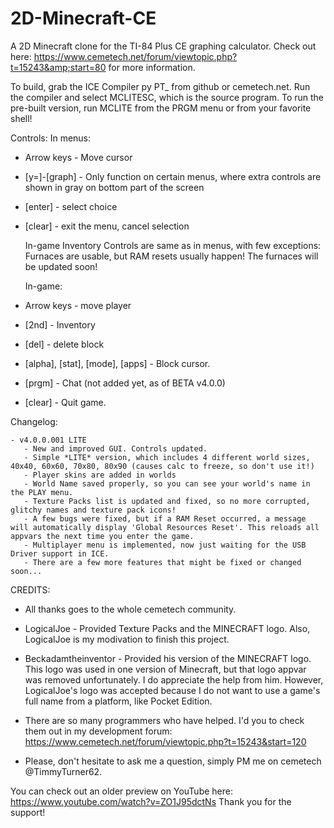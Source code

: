 # 2D-Minecraft-CE
A 2D Minecraft clone for the TI-84 Plus CE graphing calculator. Check out here: https://www.cemetech.net/forum/viewtopic.php?t=15243&amp;start=80  for more information.

To build, grab the ICE Compiler py PT_ from github or cemetech.net. Run the compiler and select MCLITESC, which is the source program.
To run the pre-built version, run MCLITE from the PRGM menu or from your favorite shell!

Controls:
    In menus:
- Arrow keys - Move cursor
- [y=]-[graph] - Only function on certain menus, where extra controls are shown in gray on bottom part of the screen
- [enter] - select choice
- [clear] - exit the menu, cancel selection

    In-game Inventory Controls are same as in menus, with few exceptions:
    Furnaces are usable, but RAM resets usually happen! The furnaces will be updated soon! 

    In-game:
- Arrow keys - move player
- [2nd] - Inventory
- [del] - delete block
- [alpha], [stat], [mode], [apps] - Block cursor.
- [prgm] - Chat (not added yet, as of BETA v4.0.0)
- [clear] - Quit game. 

Changelog:

    - v4.0.0.001 LITE
       - New and improved GUI. Controls updated.
       - Simple *LITE* version, which includes 4 different world sizes, 40x40, 60x60, 70x80, 80x90 (causes calc to freeze, so don't use it!)
       - Player skins are added in worlds
       - World Name saved properly, so you can see your world's name in the PLAY menu.
       - Texture Packs list is updated and fixed, so no more corrupted, glitchy names and texture pack icons!
       - A few bugs were fixed, but if a RAM Reset occurred, a message will automatically display 'Global Resources Reset'. This reloads all appvars the next time you enter the game.
       - Multiplayer menu is implemented, now just waiting for the USB Driver support in ICE.
       - There are a few more features that might be fixed or changed soon...

CREDITS:
- All thanks goes to the whole cemetech community.
- LogicalJoe - Provided Texture Packs and the MINECRAFT logo. Also, LogicalJoe is my modivation to finish this project.
- Beckadamtheinventor - Provided his version of the MINECRAFT logo. This logo was used in one version of Minecraft, but that logo appvar was removed unfortunately. I do appreciate the help from him. However, LogicalJoe's logo was accepted because I do not want to use a game's full name from a platform, like Pocket Edition.
- There are so many programmers who have helped. I'd you to check them out in my development forum: https://www.cemetech.net/forum/viewtopic.php?t=15243&start=120

- Please, don't hesitate to ask me a question, simply PM me on cemetech @TimmyTurner62.

You can check out an older preview on YouTube here: https://www.youtube.com/watch?v=ZO1J95dctNs
Thank you for the support!
